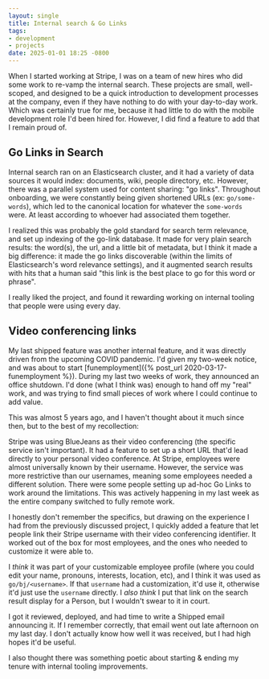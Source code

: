 ```yaml
---
layout: single
title: Internal search & Go Links
tags:
- development
- projects
date: 2025-01-01 18:25 -0800
---
```

When I started working at Stripe, I was on a team of new hires who did some work to re-vamp the internal search. These projects are small, well-scoped, and designed to be a quick introduction to development processes at the company, even if they have nothing to do with your day-to-day work. Which was certainly true for me, because it had little to do with the mobile development role I'd been hired for. However, I did find a feature to add that I remain proud of.

## Go Links in Search

Internal search ran on an Elasticsearch cluster, and it had a variety of data sources it would index: documents, wiki, people directory, etc. However, there was a parallel system used for content sharing: "go links". Throughout onboarding, we were constantly being given shortened URLs (ex: `go/some-words`), which led to the canonical location for whatever the `some-words` were. At least according to whoever had associated them together.

I realized this was probably the gold standard for search term relevance, and set up indexing of the go-link database. It made for very plain search results: the word(s), the url, and a little bit of metadata, but I think it made a big difference: it made the go links discoverable (within the limits of Elasticsearch's word relevance settings), and it augmented search results with hits that a human said "this link is the best place to go for this word or phrase".

I really liked the project, and found it rewarding working on internal tooling that people were using every day.

## Video conferencing links

My last shipped feature was another internal feature, and it was directly driven from the upcoming COVID pandemic. I'd given my two-week notice, and was about to start [funemployment]({% post_url 2020-03-17-funemployment %}). During my last two weeks of work, they announced an office shutdown. I'd done (what I think was) enough to hand off my "real" work, and was trying to find small pieces of work where I could continue to add value.

This was almost 5 years ago, and I haven't thought about it much since then, but to the best of my recollection:

Stripe was using BlueJeans as their video conferencing (the specific service isn't important). It had a feature to set up a short URL that'd lead directly to your personal video conference. At Stripe, employees were almost universally known by their username. However, the service was more restrictive than our usernames, meaning some employees needed a different solution. There were some people setting up ad-hoc Go Links to work around the limitations. This was actively happening in my last week as the entire company switched to fully remote work.

I honestly don't remember the specifics, but drawing on the experience I had from the previously discussed project, I quickly added a feature that let people link their Stripe username with their video conferencing identifier. It worked out of the box for most employees, and the ones who needed to customize it were able to.

I _think_ it was part of your customizable employee profile (where you could edit your name, pronouns, interests, location, etc), and I think it was used as `go/bj/<username>`. If that `username` had a customization, it'd use it, otherwise it'd just use the `username` directly. I _also think_ I put that link on the search result display for a Person, but I wouldn't swear to it in court.

I got it reviewed, deployed, and had time to write a Shipped email announcing it. If I remember correctly, that email went out late afternoon on my last day. I don't actually know how well it was received, but I had high hopes it'd be useful.

I also thought there was something poetic about starting & ending my tenure with internal tooling improvements.
